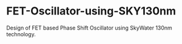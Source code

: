 # FET-Oscillator-using-SKY130nm
Design of FET based Phase Shift Oscillator using SkyWater 130nm technology.
